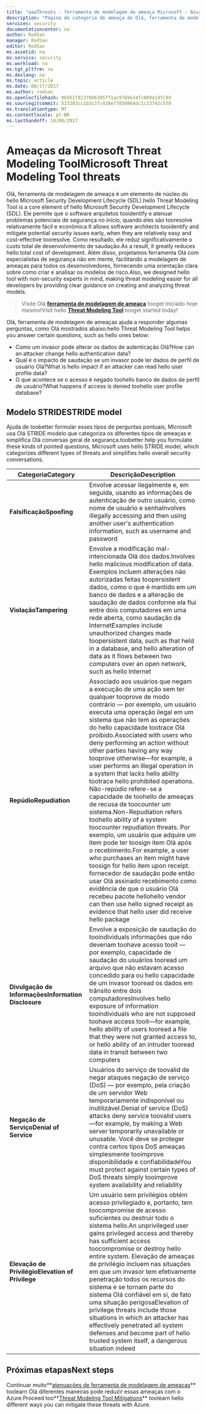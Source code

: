 ```yaml
---
title: "aaaThreats - ferramenta de modelagem de ameaça Microsoft - Azure | Microsoft Docs"
description: "Página de categoria de ameaça de Olá, ferramenta de modelagem de ameaças do Microsoft, que contém as categorias para expostos gerado ameaças."
services: security
documentationcenter: na
author: RodSan
manager: RodSan
editor: RodSan
ms.assetid: na
ms.service: security
ms.workload: na
ms.tgt_pltfrm: na
ms.devlang: na
ms.topic: article
ms.date: 08/17/2017
ms.author: rodsan
ms.openlocfilehash: 0bd51f81370b6385ff1ac9769e34fc089e1dfc9d
ms.sourcegitcommit: 523283cc1b3c37c428e77850964dc1c33742c5f0
ms.translationtype: MT
ms.contentlocale: pt-BR
ms.lasthandoff: 10/06/2017
---
```

# <a name="microsoft-threat-modeling-tool-threats"></a><span data-ttu-id="cd8cd-103">Ameaças da Microsoft Threat Modeling Tool</span><span class="sxs-lookup"><span data-stu-id="cd8cd-103">Microsoft Threat Modeling Tool threats</span></span>

<span data-ttu-id="cd8cd-104">Olá, ferramenta de modelagem de ameaça é um elemento de núcleo do hello Microsoft Security Development Lifecycle (SDL).</span><span class="sxs-lookup"><span data-stu-id="cd8cd-104">hello Threat Modeling Tool is a core element of hello Microsoft Security Development Lifecycle (SDL).</span></span> <span data-ttu-id="cd8cd-105">Ele permite que o software arquitetos tooidentify e atenuar problemas potenciais de segurança no início, quando eles são tooresolve relativamente fácil e econômica.</span><span class="sxs-lookup"><span data-stu-id="cd8cd-105">It allows software architects tooidentify and mitigate potential security issues early, when they are relatively easy and cost-effective tooresolve.</span></span> <span data-ttu-id="cd8cd-106">Como resultado, ele reduz significativamente o custo total de desenvolvimento de saudação.</span><span class="sxs-lookup"><span data-stu-id="cd8cd-106">As a result, it greatly reduces hello total cost of development.</span></span> <span data-ttu-id="cd8cd-107">Além disso, projetamos ferramenta Olá com especialistas de segurança não em mente, facilitando a modelagem de ameaças para todos os desenvolvedores, fornecendo uma orientação clara sobre como criar e analisar os modelos de risco.</span><span class="sxs-lookup"><span data-stu-id="cd8cd-107">Also, we designed hello tool with non-security experts in mind, making threat modeling easier for all developers by providing clear guidance on creating and analyzing threat models.</span></span>

> <span data-ttu-id="cd8cd-108">Visite Olá  **[ferramenta de modelagem de ameaça](./azure-security-threat-modeling-tool.md)**  tooget iniciado hoje mesmo!</span><span class="sxs-lookup"><span data-stu-id="cd8cd-108">Visit hello **[Threat Modeling Tool](./azure-security-threat-modeling-tool.md)** tooget started today!</span></span>

<span data-ttu-id="cd8cd-109">Olá, ferramenta de modelagem de ameaças ajuda a responder algumas perguntas, como Olá mostrados abaixo:</span><span class="sxs-lookup"><span data-stu-id="cd8cd-109">hello Threat Modeling Tool helps you answer certain questions, such as hello ones below:</span></span>

* <span data-ttu-id="cd8cd-110">Como um invasor pode alterar os dados de autenticação Olá?</span><span class="sxs-lookup"><span data-stu-id="cd8cd-110">How can an attacker change hello authentication data?</span></span>
* <span data-ttu-id="cd8cd-111">Qual é o impacto de saudação se um invasor pode ler dados de perfil de usuário Olá?</span><span class="sxs-lookup"><span data-stu-id="cd8cd-111">What is hello impact if an attacker can read hello user profile data?</span></span>
* <span data-ttu-id="cd8cd-112">O que acontece se o acesso é negado toohello banco de dados de perfil de usuário?</span><span class="sxs-lookup"><span data-stu-id="cd8cd-112">What happens if access is denied toohello user profile database?</span></span>

## <a name="stride-model"></a><span data-ttu-id="cd8cd-113">Modelo STRIDE</span><span class="sxs-lookup"><span data-stu-id="cd8cd-113">STRIDE model</span></span>

<span data-ttu-id="cd8cd-114">Ajuda de toobetter formular esses tipos de perguntas pontuais, Microsoft usa Olá STRIDE modelo que categoriza os diferentes tipos de ameaças e simplifica Olá conversas geral de segurança.</span><span class="sxs-lookup"><span data-stu-id="cd8cd-114">toobetter help you formulate these kinds of pointed questions, Microsoft uses hello STRIDE model, which categorizes different types of threats and simplifies hello overall security conversations.</span></span>

| <span data-ttu-id="cd8cd-115">Categoria</span><span class="sxs-lookup"><span data-stu-id="cd8cd-115">Category</span></span> | <span data-ttu-id="cd8cd-116">Descrição</span><span class="sxs-lookup"><span data-stu-id="cd8cd-116">Description</span></span> |
| -------- | ----------- |
| <span data-ttu-id="cd8cd-117">**Falsificação**</span><span class="sxs-lookup"><span data-stu-id="cd8cd-117">**Spoofing**</span></span> | <span data-ttu-id="cd8cd-118">Envolve acessar ilegalmente e, em seguida, usando as informações de autenticação de outro usuário, como nome de usuário e senha</span><span class="sxs-lookup"><span data-stu-id="cd8cd-118">Involves illegally accessing and then using another user's authentication information, such as username and password</span></span> |
| <span data-ttu-id="cd8cd-119">**Violação**</span><span class="sxs-lookup"><span data-stu-id="cd8cd-119">**Tampering**</span></span> | <span data-ttu-id="cd8cd-120">Envolve a modificação mal-intencionada Olá dos dados.</span><span class="sxs-lookup"><span data-stu-id="cd8cd-120">Involves hello malicious modification of data.</span></span> <span data-ttu-id="cd8cd-121">Exemplos incluem alterações não autorizadas feitas toopersistent dados, como o que é mantido em um banco de dados e a alteração de saudação de dados conforme ela flui entre dois computadores em uma rede aberta, como saudação da Internet</span><span class="sxs-lookup"><span data-stu-id="cd8cd-121">Examples include unauthorized changes made toopersistent data, such as that held in a database, and hello alteration of data as it flows between two computers over an open network, such as hello Internet</span></span> |
| <span data-ttu-id="cd8cd-122">**Repúdio**</span><span class="sxs-lookup"><span data-stu-id="cd8cd-122">**Repudiation**</span></span> | <span data-ttu-id="cd8cd-123">Associado aos usuários que negam a execução de uma ação sem ter qualquer tooprove de modo contrário — por exemplo, um usuário executa uma operação ilegal em um sistema que não tem as operações do hello capacidade tootrace Olá proibido.</span><span class="sxs-lookup"><span data-stu-id="cd8cd-123">Associated with users who deny performing an action without other parties having any way tooprove otherwise—for example, a user performs an illegal operation in a system that lacks hello ability tootrace hello prohibited operations.</span></span> <span data-ttu-id="cd8cd-124">Não-repúdio refere-se a capacidade de toohello de ameaças de recusa de toocounter um sistema.</span><span class="sxs-lookup"><span data-stu-id="cd8cd-124">Non-Repudiation refers toohello ability of a system toocounter repudiation threats.</span></span> <span data-ttu-id="cd8cd-125">Por exemplo, um usuário que adquire um item pode ter toosign item Olá após o recebimento.</span><span class="sxs-lookup"><span data-stu-id="cd8cd-125">For example, a user who purchases an item might have toosign for hello item upon receipt.</span></span> <span data-ttu-id="cd8cd-126">fornecedor de saudação pode então usar Olá assinado recebimento como evidência de que o usuário Olá recebeu pacote hello</span><span class="sxs-lookup"><span data-stu-id="cd8cd-126">hello vendor can then use hello signed receipt as evidence that hello user did receive hello package</span></span> |
| <span data-ttu-id="cd8cd-127">**Divulgação de Informações**</span><span class="sxs-lookup"><span data-stu-id="cd8cd-127">**Information Disclosure**</span></span> | <span data-ttu-id="cd8cd-128">Envolve a exposição de saudação do tooindividuals informações que não deveriam toohave acesso tooit — por exemplo, capacidade de saudação do usuários tooread um arquivo que não estavam acesso concedido para ou hello capacidade de um invasor tooread os dados em trânsito entre dois computadores</span><span class="sxs-lookup"><span data-stu-id="cd8cd-128">Involves hello exposure of information tooindividuals who are not supposed toohave access tooit—for example, hello ability of users tooread a file that they were not granted access to, or hello ability of an intruder tooread data in transit between two computers</span></span> |
| <span data-ttu-id="cd8cd-129">**Negação de Serviço**</span><span class="sxs-lookup"><span data-stu-id="cd8cd-129">**Denial of Service**</span></span> | <span data-ttu-id="cd8cd-130">Usuários do serviço de toovalid de negar ataques negação de serviço (DoS) — por exemplo, pela criação de um servidor Web temporariamente indisponível ou inutilizável.</span><span class="sxs-lookup"><span data-stu-id="cd8cd-130">Denial of service (DoS) attacks deny service toovalid users—for example, by making a Web server temporarily unavailable or unusable.</span></span> <span data-ttu-id="cd8cd-131">Você deve se proteger contra certos tipos DoS ameaças simplesmente tooimprove disponibilidade e confiabilidade</span><span class="sxs-lookup"><span data-stu-id="cd8cd-131">You must protect against certain types of DoS threats simply tooimprove system availability and reliability</span></span> |
| <span data-ttu-id="cd8cd-132">**Elevação de Privilégio**</span><span class="sxs-lookup"><span data-stu-id="cd8cd-132">**Elevation of Privilege**</span></span> | <span data-ttu-id="cd8cd-133">Um usuário sem privilégios obtém acesso privilegiado e, portanto, tem toocompromise de acesso suficientes ou destruir todo o sistema hello.</span><span class="sxs-lookup"><span data-stu-id="cd8cd-133">An unprivileged user gains privileged access and thereby has sufficient access toocompromise or destroy hello entire system.</span></span> <span data-ttu-id="cd8cd-134">Elevação de ameaças de privilégio incluem nas situações em que um invasor tem efetivamente penetração todos os recursos do sistema e se tornam parte do sistema Olá confiável em si, de fato uma situação perigosa</span><span class="sxs-lookup"><span data-stu-id="cd8cd-134">Elevation of privilege threats include those situations in which an attacker has effectively penetrated all system defenses and become part of hello trusted system itself, a dangerous situation indeed</span></span> |

## <a name="next-steps"></a><span data-ttu-id="cd8cd-135">Próximas etapas</span><span class="sxs-lookup"><span data-stu-id="cd8cd-135">Next steps</span></span>

<span data-ttu-id="cd8cd-136">Continuar muito**[atenuações de ferramenta de modelagem de ameaças](./azure-security-threat-modeling-tool-mitigations.md)**  toolearn Olá diferentes maneiras pode reduzir essas ameaças com o Azure.</span><span class="sxs-lookup"><span data-stu-id="cd8cd-136">Proceed too**[Threat Modeling Tool Mitigations](./azure-security-threat-modeling-tool-mitigations.md)** toolearn hello different ways you can mitigate these threats with Azure.</span></span>
